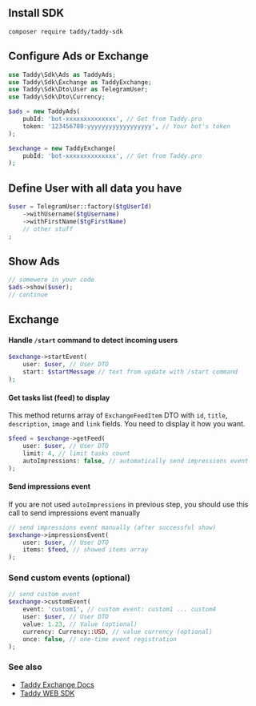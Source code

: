 ## Install SDK
```shell
composer require taddy/taddy-sdk
```

## Configure Ads or Exchange
```php
use Taddy\Sdk\Ads as TaddyAds;
use Taddy\Sdk\Exchange as TaddyExchange;
use Taddy\Sdk\Dto\User as TelegramUser;
use Taddy\Sdk\Dto\Currency;

$ads = new TaddyAds(
    pubId: 'bot-xxxxxxxxxxxxxx', // Get from Taddy.pro
    token: '123456780:yyyyyyyyyyyyyyyyyy', // Your bot's token
);

$exchange = new TaddyExchange(
    pubId: 'bot-xxxxxxxxxxxxxx', // Get from Taddy.pro
);
```

## Define User with all data you have 
```php
$user = TelegramUser::factory($tgUserId)
    ->withUsername($tgUsername)
    ->withFirstName($tgFirstName)
    // other stuff
;
```
## Show Ads
```php
// somewere in your code
$ads->show($user);
// continue
```

## Exchange
#### Handle `/start` command to detect incoming users
```php
$exchange->startEvent(
    user: $user, // User DTO
    start: $startMessage // text from update with /start command
);
```
#### Get tasks list (feed) to display
This method returns array of `ExchangeFeedItem` DTO with `id`, `title`, `description`, `image` and `link` fields.
You need to display it how you want.
```php
$feed = $exchange->getFeed(
    user: $user, // User DTO
    limit: 4, // limit tasks count
    autoImpressions: false, // automatically send impressions event    
);
```
#### Send impressions event
If you are not used `autoImpressions` in previous step, you should use this call to send impressions event manually
```php
// send impressions event manually (after successful show)
$exchange->impressionsEvent(
    user: $user, // User DTO
    items: $feed, // showed items array    
);
```
### Send custom events (optional)
```php
// send custom event
$exchange->customEvent(
    event: 'custom1', // custom event: custom1 ... custom4 
    user: $user, // User DTO
    value: 1.23, // Value (optional)
    currency: Currency::USD, // value currency (optional)
    once: false, // one-time event registration
);
```

### See also
- [Taddy Exchange Docs](https://dent-cacao-26b.notion.site/SDK-TMA-1982599ec91e800d9dd8c01cb6746132)
- [Taddy WEB SDK](https://www.npmjs.com/package/taddy-sdk)